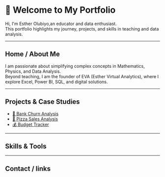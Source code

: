 # 👋 Welcome to My Portfolio  
Hi, I'm Esther Olubiyo,an educator and data enthusiast.  
This portfolio highlights my journey, projects, and skills in teaching and data analysis.  

---

## Home / About Me  
I am passionate about simplifying complex concepts in Mathematics, Physics, and Data Analysis.  
Beyond teaching, I am the founder of EVA (Esther Virtual Analytics), where I explore Excel, Power BI, SQL, and digital solutions.  

---

## Projects & Case Studies  
- [🏦 Bank Churn Analysis](https://github.com/EstherOlubiyo/Bank-Churn-Analysis)  
- [🍕 Pizza Sales Analysis](https://github.com/EstherOlubiyo/Pizza-Sales-Analysis)  
- [💰 Budget Tracker](https://github.com/YourUsername/Budget-Tracker)

---

## Skills & Tools  

---

## Contact / links 
